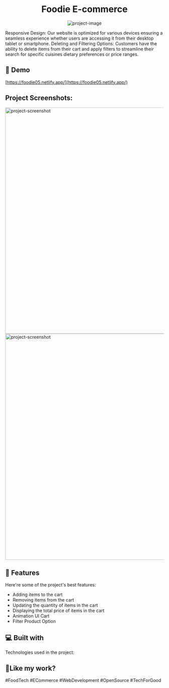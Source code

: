 <h1 align="center" id="title">Foodie E-commerce</h1>

<p align="center"><img src="https://socialify.git.ci/arisErrorCoder/foodie/image?language=1&amp;owner=1&amp;name=1&amp;stargazers=1&amp;theme=Light" alt="project-image"></p>

<p id="description">Responsive Design: Our website is optimized for various devices ensuring a seamless experience whether users are accessing it from their desktop tablet or smartphone. Deleting and Filtering Options: Customers have the ability to delete items from their cart and apply filters to streamline their search for specific cuisines dietary preferences or price ranges.</p>

<h2>🚀 Demo</h2>

[https://foodie05.netlify.app/](https://foodie05.netlify.app/)

<h2>Project Screenshots:</h2>

<img src="https://snipboard.io/U5TGEM.jpg" alt="project-screenshot" width="1280" height="720/">

<img src="https://snipboard.io/ycRtYM.jpg" alt="project-screenshot" width="1280" height="720/">

  
  
<h2>🧐 Features</h2>

Here're some of the project's best features:

*   Adding items to the cart
*   Removing items from the cart
*   Updating the quantity of items in the cart
*   Displaying the total price of items in the cart
*   Animation UI Cart
*   Filter Product Option

  
  
<h2>💻 Built with</h2>

Technologies used in the project:

<h2>💖Like my work?</h2>

#FoodTech #ECommerce #WebDevelopment #OpenSource #TechForGood

